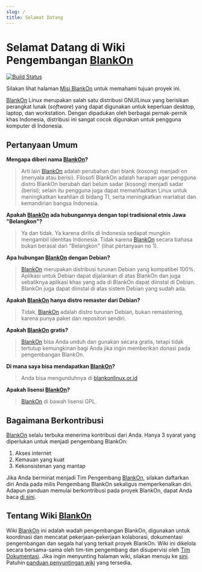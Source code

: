 ```yaml
---
slug: /
title: Selamat Datang
---
```


# Selamat Datang di Wiki Pengembangan [BlankOn](/BlankOn.md)

[![Build Status](https://travis-ci.org/BlankOn/wiki.svg?branch=master)](https://travis-ci.org/BlankOn/wiki)

Silakan lihat halaman [Misi BlankOn](/Proyek/Misi.md) untuk memahami tujuan proyek ini.

[BlankOn](/BlankOn.md) Linux merupakan salah satu distribusi GNU/Linux yang berisikan perangkat lunak (*software*) yang dapat digunakan untuk keperluan desktop, laptop, dan workstation. Dengan dipadukan oleh berbagai pernak-pernik khas Indonesia, distribusi ini sangat cocok digunakan untuk pengguna komputer di Indonesia.

## Pertanyaan Umum

**Mengapa diberi nama [BlankOn](/BlankOn.md)?**
> Arti lain [BlankOn](/BlankOn.md) adalah perubahan dari blank (kosong) menjadi on (menyala atau berisi). Filosofi BlankOn adalah harapan agar pengguna distro BlankOn berubah dari belum sadar (kosong) menjadi sadar (berisi); selain itu pengguna juga dapat memanfaatkan Linux untuk meningkatkan keahlian di bidang TI, serta meningkatkan martabat dan kemandirian bangsa Indonesia.

**Apakah [BlankOn](/BlankOn.md) ada hubungannya dengan topi tradisional etnis Jawa "Belangkon"?**
> Ya dan tidak. Ya karena dirilis di Indonesia sedapat mungkin mengambil identitas Indonesia. Tidak karena [BlankOn](/BlankOn.md) secara bahasa bukan berasal dari "Belangkon" (lihat pertanyaan no 1).

**Apa hubungan [BlankOn](/BlankOn.md) dengan Debian?**
> [BlankOn](/BlankOn.md) merupakan distribusi turunan Debian yang kompatibel 100%. Aplikasi untuk Debian dapat dijalankan di atas BlankOn dan juga sebaliknya aplikasi khas yang ada di BlankOn dapat diinstal di Debian. BlankOn juga dapat diinstal di atas sistem Debian yang sudah ada.

**Apakah [BlankOn](/BlankOn.md) hanya distro remaster dari Debian?**
> Tidak, [BlankOn](/BlankOn.md) adalah distro turunan Debian, bukan remastering, karena punya paket dan repositori sendiri.

**Apakah [BlankOn](/BlankOn.md) gratis?**
> [BlankOn](/BlankOn.md) bisa Anda unduh dan gunakan secara gratis, tetapi tidak tertutup kemungkinan bagi Anda jika ingin memberikan donasi pada pengembangan BlankOn.

**Di mana saya bisa mendapatkan [BlankOn](/BlankOn.md)?**
> Anda bisa mengunduhnya di [blankonlinux.or.id](http://blankonlinux.or.id)

**Apakah lisensi [BlankOn](/BlankOn.md)?**
> [BlankOn](/BlankOn.md) di bawah lisensi GPL.

## Bagaimana Berkontribusi

[BlankOn](/BlankOn.md) selalu terbuka menerima kontribusi dari Anda. Hanya 3 syarat yang diperlukan untuk menjadi pengembang BlankOn:

1. Akses internet
2. Kemauan yang kuat
3. Kekonsistenan yang mantap

Jika Anda berminat menjadi Tim Pengembang [BlankOn](/BlankOn.md), silakan daftarkan diri Anda pada milis Pengembang BlankOn sekaligus memperkenalkan diri. Adapun panduan memulai berkontribusi pada proyek BlankOn, dapat Anda baca [di sini](/Memulai.md).

## Tentang Wiki [BlankOn](/BlankOn.md)

Wiki [BlankOn](/BlankOn.md) ini adalah wadah pengembangan BlankOn, digunakan untuk koordinasi dan mencatat pekerjaan-pekerjaan kolaborasi, dokumentasi pengembangan dan segala hal yang terkait proyek BlankOn. Wiki ini dikelola secara bersama-sama oleh tim-tim pengembang dan disupervisi oleh [Tim Dokumentasi](/TimPengembang/Dokumentasi/README.md). Jika ingin menyunting halaman wiki, silakan menuju ke [sini](https://github.com/BlankOn/wiki). Patuhin [panduan penyuntingan wiki](https://github.com/BlankOn/wiki/blob/master/TimPengembang/Dokumentasi/PanduanWiki.md) yang tersedia.
